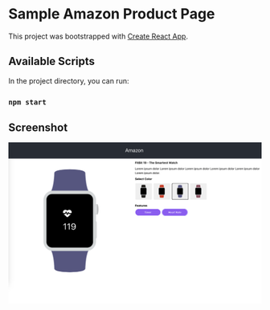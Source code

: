 # Sample Amazon Product Page 

This project was bootstrapped with [Create React App](https://github.com/facebook/create-react-app).

## Available Scripts

In the project directory, you can run:

### `npm start`

## Screenshot

![Screenshot](screenshot.png)
